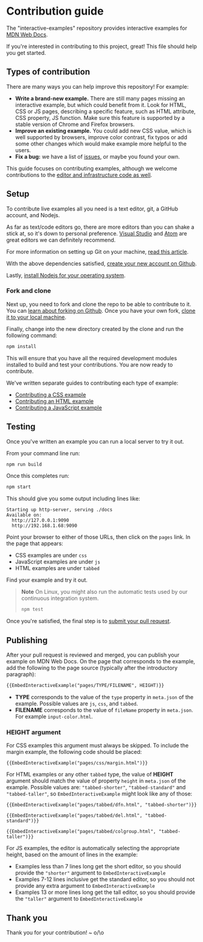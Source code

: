 # Contribution guide

The "interactive-examples" repository provides interactive examples for [MDN Web Docs](https://developer.mozilla.org).

If you're interested in contributing to this project, great! This file should help you get started.

## Types of contribution

There are many ways you can help improve this repository! For example:

- **Write a brand-new example.** There are still many pages missing an interactive example, but which could benefit from it. Look for HTML, CSS or JS pages, describing a specific feature, such as HTML attribute, CSS property, JS function. Make sure this feature is supported by a stable version of Chrome and Firefox browsers.
- **Improve an existing example.** You could add new CSS value, which is well supported by browsers, improve color contrast, fix typos or add some other changes which would make example more helpful to the users.
- **Fix a bug:** we have a list of [issues](https://github.com/mdn/interactive-examples/issues), or maybe you found your own.

This guide focuses on contributing examples, although we welcome contributions to the [editor and infrastructure code as well](https://github.com/mdn/bob).

## Setup

To contribute live examples all you need is a text editor, git, a GitHub account, and Nodejs.

As far as text/code editors go, there are more editors than you can shake a stick at, so it's down to personal preference. [Visual Studio](https://code.visualstudio.com/download) and [Atom](https://atom.io/) are great editors we can definitely recommend.

For more information on setting up Git on your machine, [read this article](https://help.github.com/articles/set-up-git/).

With the above dependencies satisfied, [create your new account on Github](https://github.com/join).

Lastly, [install Nodejs for your operating system](https://nodejs.org/).

### Fork and clone

Next up, you need to fork and clone the repo to be able to contribute to it. You can [learn about forking on Github](https://help.github.com/articles/fork-a-repo). Once you have your own fork, [clone it to your local machine](https://help.github.com/articles/cloning-a-repository/).

Finally, change into the new directory created by the clone and run the following command:

```bash
npm install
```

This will ensure that you have all the required development modules installed to build and test your contributions. You are now ready to contribute.

We've written separate guides to contributing each type of example:

- [Contributing a CSS example](CONTRIBUTING-CSS.md)
- [Contributing an HTML example](CONTRIBUTING-HTML.md)
- [Contributing a JavaScript example](CONTRIBUTING-JavaScript.md)

## Testing

Once you've written an example you can run a local server to try it out.

From your command line run:

```bash
npm run build
```

Once this completes run:

```bash
npm start
```

This should give you some output including lines like:

```plain
Starting up http-server, serving ./docs
Available on:
  http://127.0.0.1:9090
  http://192.168.1.68:9090
```

Point your browser to either of those URLs, then click on the `pages` link. In the page that appears:

- CSS examples are under `css`
- JavaScript examples are under `js`
- HTML examples are under `tabbed`

Find your example and try it out.

> **Note** On Linux, you might also run the automatic tests used by our continuous integration system.
>
> ```bash
> npm test
> ```

Once you're satisfied, the final step is to [submit your pull request](https://help.github.com/articles/creating-a-pull-request/).

## Publishing

After your pull request is reviewed and merged, you can publish your example on MDN Web Docs. On the page that corresponds to the example, add the following to the page source (typically after the introductory paragraph):

```html
{{EmbedInteractiveExample("pages/TYPE/FILENAME", HEIGHT)}}
```

- **TYPE** corresponds to the value of the `type` property in `meta.json` of the example. Possible values are `js`, `css`, and `tabbed`.
- **FILENAME** corresponds to the value of `fileName` property in `meta.json`. For example `input-color.html`.

### **HEIGHT** argument

For CSS examples this argument must always be skipped. To include the margin example, the following code should be placed:
```plain
{{EmbedInteractiveExample("pages/css/margin.html")}}
```

For HTML examples or any other `tabbed` type, the value of **HEIGHT** argument should match the value of property `height` in `meta.json` of the example. Possible values are: `"tabbed-shorter"`, `"tabbed-standard"` and `"tabbed-taller"`, so `EmbedInteractiveExample` might look like any of those:
```plain
{{EmbedInteractiveExample("pages/tabbed/dfn.html", "tabbed-shorter")}}
```
```plain
{{EmbedInteractiveExample("pages/tabbed/del.html", "tabbed-standard")}}
```
```plain
{{EmbedInteractiveExample("pages/tabbed/colgroup.html", "tabbed-taller")}}
```

For JS examples, the editor is automatically selecting the appropriate height, based on the amount of lines in the example:
  - Examples less than 7 lines long get the short editor, so you should provide the `"shorter"` argument to `EmbedInteractiveExample`
  - Examples 7-12 lines inclusive get the standard editor, so you should not provide any extra argument to `EmbedInteractiveExample`
  - Examples 13 or more lines long get the tall editor, so you should provide the `"taller"` argument to `EmbedInteractiveExample`

## Thank you

Thank you for your contribution! ~ o/\o
